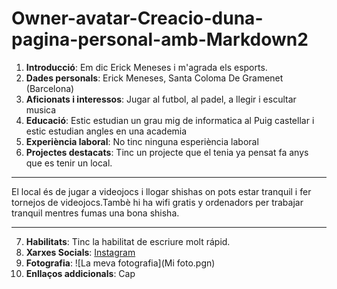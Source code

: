 # Owner-avatar-Creacio-duna-pagina-personal-amb-Markdown2
1. **Introducció**: Em dic Erick Meneses i m'agrada els esports.
2. **Dades personals**: Erick Meneses, Santa Coloma De Gramenet (Barcelona)
3. **Aficionats i interessos**: Jugar al futbol, al padel, a llegir i escultar musica
4. **Educació**: Estic estudian un grau mig de informatica al Puig castellar i estic estudian angles en una academia
5. **Experiència laboral**: No tinc ninguna esperiència laboral
6. **Projectes destacats**: Tinc un projecte que el tenia ya pensat fa anys que es tenir un local.
-------------------------------------------------------------------------------

 El local és de jugar a videojocs i llogar shishas on pots estar tranquil i fer tornejos de videojocs.Tambè hi ha wifi gratis y ordenadors per trabajar tranquil mentres fumas una bona shisha.

--------------------------------------------------------------------------------
7. **Habilitats**: Tinc la habilitat de escriure molt rápid.
8. **Xarxes Socials**: [Instagram](https://www.instagram.com/accounts/onetap/?next=%2F+)  
9. **Fotografia**: ![La meva fotografia](Mi foto.pgn)
10. **Enllaços addicionals**: Cap



































































































 







 
